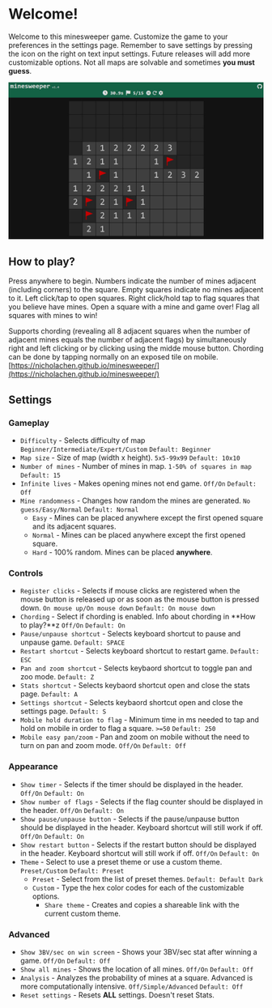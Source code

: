 # Welcome!
Welcome to this minesweeper game. Customize the game to your preferences in the settings page. Remember to save settings by pressing the icon on the right on text input settings. Future releases will add more customizable options. Not all maps are solvable and sometimes **you must guess**.

![minesweeper screenshot](images/1.jpg)

## How to play?
Press anywhere to begin. Numbers indicate the number of mines adjacent (including corners) to the square.  Empty squares indicate no mines adjacent to it. Left click/tap to open squares. Right click/hold tap to flag squares that you believe have mines. Open a square with a mine and game over! Flag all squares with mines to win!

Supports chording (revealing all 8 adjacent squares when the number of adjacent mines equals the number of adjacent flags) by simultaneously right and left clicking or by clicking using the midde mouse button. Chording can be done by tapping normally on an exposed tile on mobile.
[https://nicholachen.github.io/minesweeper/](https://nicholachen.github.io/minesweeper/)

## Settings
### Gameplay
 - `Difficulty` - Selects difficulty of map `Beginner/Intermediate/Expert/Custom` `Default: Beginner`
 - `Map size` - Size of map (width x height). `5x5-99x99` `Default: 10x10`
 - `Number of mines` - Number of mines in map. `1-50% of squares in map` `Default: 15`
 - `Infinite lives` - Makes opening mines not end game. `Off/On` `Default: Off`
 - `Mine randomness` - Changes how random the mines are generated. `No guess/Easy/Normal` `Default: Normal`
    - `Easy` - Mines can be placed anywhere except the first opened square and its adjacent squares.
    - `Normal` - Mines can be placed anywhere except the first opened square.
    - `Hard` - 100% random. Mines can be placed **anywhere**.
### Controls
 - `Register clicks` - Selects if mouse clicks are registered when the mouse button is released up or as soon as the mouse button is pressed down. `On mouse up/On mouse down` `Default: On mouse down`
 - `Chording` - Select if chording is enabled. Info about chording in **How to play?**z `Off/On` `Default: On`
 - `Pause/unpause shortcut` - Selects keyboard shortcut to pause and unpause game. `Default: SPACE`
 - `Restart shortcut` - Selects keyboard shortcut to restart game. `Default: ESC`
 - `Pan and zoom shortcut` - Selects keybaord shortcut to toggle pan and zoo mode. `Default: Z`
 - `Stats shortcut` - Selects keybaord shortcut open and close the stats page. `Default: A`
 - `Settings shortcut` - Selects keybaord shortcut open and close the settings page. `Default: S`
 - `Mobile hold duration to flag` - Minimum time in ms needed to tap and hold on mobile in order to flag a square. `>=50` `Default: 250`
 - `Mobile easy pan/zoom` - Pan and zoom on mobile without the need to turn on pan and zoom mode. `Off/On` `Default: Off`
### Appearance
 - `Show timer` - Selects if the timer should be displayed in the header. `Off/On` `Default: On`
 - `Show number of flags` - Selects if the flag counter should be displayed in the header. `Off/On` `Default: On`
 - `Show pause/unpause button` - Selects if the pause/unpause button should be displayed in the header. Keyboard shortcut will still work if off. `Off/On` `Default: On`
 - `Show restart button` - Selects if the restart button should be displayed in the header. Keyboard shortcut will still work if off. `Off/On` `Default: On`
 - `Theme` - Select to use a preset theme or use a custom theme. `Preset/Custom` `Default: Preset` 
    - `Preset` - Select from the list of preset themes. `Default: Default Dark`
    - `Custom` - Type the hex color codes for each of the customizable options.
        - `Share theme` - Creates and copies a shareable link with the current custom theme.
### Advanced
 - `Show 3BV/sec on win screen` - Shows your 3BV/sec stat after winning a game. `Off/On` `Default: Off`
 - `Show all mines` - Shows the location of all mines. `Off/On` `Default: Off`
 - `Analysis` - Analyzes the probability of mines at a square. Advanced is more computationally intensive. `Off/Simple/Advanced` `Default: Off`
 - `Reset settings` - Resets **ALL** settings. Doesn't reset Stats.